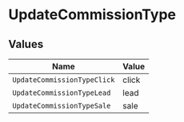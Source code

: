 # UpdateCommissionType


## Values

| Name                        | Value                       |
| --------------------------- | --------------------------- |
| `UpdateCommissionTypeClick` | click                       |
| `UpdateCommissionTypeLead`  | lead                        |
| `UpdateCommissionTypeSale`  | sale                        |